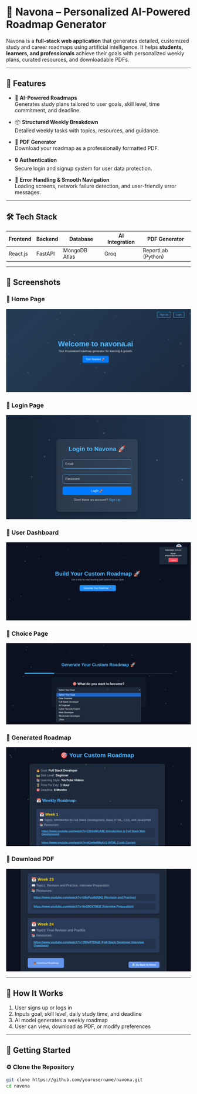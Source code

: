 # 🚀 Navona – Personalized AI-Powered Roadmap Generator

Navona is a **full-stack web application** that generates detailed, customized study and career roadmaps using artificial intelligence. It helps **students, learners, and professionals** achieve their goals with personalized weekly plans, curated resources, and downloadable PDFs.

---

## 🌟 Features

- 🧠 **AI-Powered Roadmaps**  
  Generates study plans tailored to user goals, skill level, time commitment, and deadline.

- 📦 **Structured Weekly Breakdown**  
  Detailed weekly tasks with topics, resources, and guidance.

- 📄 **PDF Generator**  
  Download your roadmap as a professionally formatted PDF.

- 🔒 **Authentication**  
  Secure login and signup system for user data protection.

- 🔁 **Error Handling & Smooth Navigation**  
  Loading screens, network failure detection, and user-friendly error messages.

---

## 🛠️ Tech Stack

| Frontend | Backend | Database | AI Integration | PDF Generator |
| --- | --- | --- | --- | --- |
| React.js | FastAPI | MongoDB Atlas | Groq | ReportLab (Python) |

---

## 📸 Screenshots

### 🔹 Home Page
![Home](./screenshots/Home.png)

### 🔹 Login Page
![Login](./screenshots/Login.png)

### 🔹 User Dashboard
![User](./screenshots/User.png) 

### 🔹 Choice Page
![Choice](./screenshots/Choice.png)

### 🔹 Generated Roadmap
![Roadmap](./screenshots/Roadmap.png)

### 🔹 Download PDF
![Download](./screenshots/Download.png)


---

## 🚦 How It Works

1. User signs up or logs in  
2. Inputs goal, skill level, daily study time, and deadline  
3. AI model generates a weekly roadmap  
4. User can view, download as PDF, or modify preferences

---

## 🚀 Getting Started

### ⚙️ Clone the Repository

```bash
git clone https://github.com/yourusername/navona.git
cd navona
